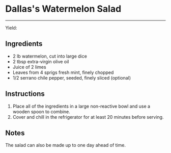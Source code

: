 # Dallas's Watermelon Salad
---
Yield: 

## Ingredients
- 2 lb watermelon, cut into large dice
- 2 tbsp extra-virgin olive oil
- Juice of 2 limes
- Leaves from 4 sprigs fresh mint, finely chopped
- 1/2 serrano chile pepper, seeded, finely sliced (optional)

## Instructions
1. Place all of the ingredients in a large non-reactive bowl and use a wooden spoon to combine. 
2. Cover and chill in the refrigerator for at least 20 minutes before serving. 

## Notes
The salad can also be made up to one day ahead of time.
